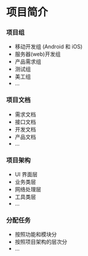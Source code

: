 # 项目简介

### 项目组

- 移动开发组 (Android 和 iOS)
- 服务器(web)开发组
- 产品需求组
- 测试组
- 美工组
- ...

### 项目文档

- 需求文档
- 接口文档
- 开发文档
- 产品文档
- ...

### 项目架构

- UI 界面层
- 业务类层
- 网络处理层
- 工具类层
- ...

### 分配任务

- 按照功能和模块分
- 按照项目架构的层次分
- ...